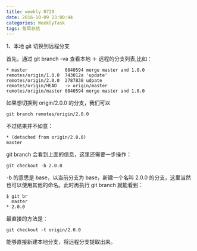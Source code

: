```yaml
---
title: weekly 0729
date: 2016-10-09 23:00:44
categories: WeeklyTask
tags: 每周总结
---
```

1、本地 git 切换到远程分支

首先，通过 git branch -va 查看本地 ＋ 远程的分支列表,比如：

```shell
* master              0840594 merge master and 1.0.0
remotes/origin/1.0.0  743012a 'update'
remotes/origin/2.0.0  2787838 udpate
remotes/origin/HEAD   -> origin/master
remotes/origin/master 0840594 merge master and 1.0.0
```
<!-- more -->

如果想切换到 origin/2.0.0 的分支，我们可以
```shell
git branch remotes/origin/2.0.0
```

不过结果并不如意：
```shell
* (detached from origin/2.0.0)
master
```

git branch 会看到上面的信息，这里还需要一步操作：

```shell
git checkout -b 2.0.0
```

-b 的意思是 base，以当前分支为 base，新建一个名叫 2.0.0 的分支，这里当然也可以使用其他的命名。此时再执行 git branch 就能看到：

```shell
$ git br
  master
* 2.0.0
```

最直接的方法是：

```shell
git checkout -t origin/2.0.0
```
能够直接新建本地分支，将远程分支提取出来。
